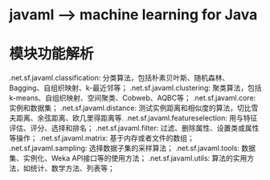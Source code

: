 # javaml --> machine learning for Java

# 模块功能解析
.net.sf.javaml.classification: 分类算法，包括朴素贝叶斯、随机森林、Bagging、自组织映射、k-最近邻等；
.net.sf.javaml.clustering: 聚类算法，包括 k-means、自组织映射、空间聚类、Cobweb、AQBC等；
.net.sf.javaml.core: 实例和数据集；
.net.sf.javaml.distance: 测试实例距离和相似度的算法，切比雪夫距离、余弦距离、欧几里得距离等.
.net.sf.javaml.featureselection: 用与特征评估、评分、选择和排名；
.net.sf.javaml.filter: 过滤、删除属性、设置类或属性等操作；
.net.sf.javaml.matrix: 基于内存或者文件的数组；
.net.sf.javaml.sampling: 选择数据子集的采样算法；
.net.sf.javaml.tools: 数据集、实例化、Weka API接口等的使用方法；
.net.sf.javaml.utils: 算法的实用方法，如统计、数学方法、列表等；
